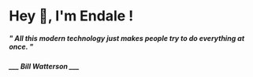 <h1 title="head"> Hey 👋, I'm Endale !</h1>

**<h5><i>" All this modern technology just makes people try to do everything at once. "</i></h5>**

*<b>___ Bill Watterson ___</b>*
